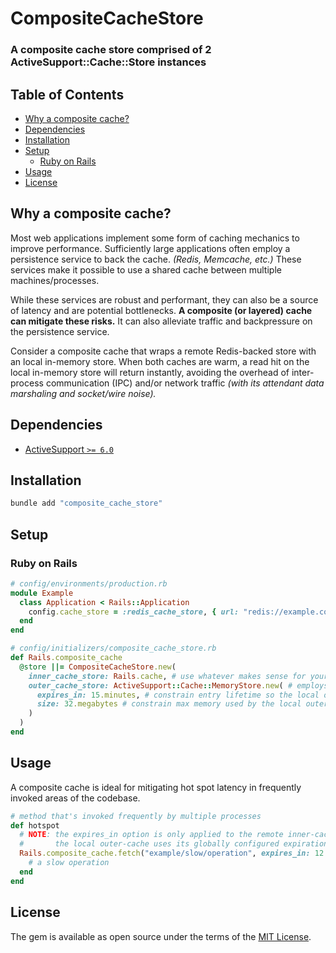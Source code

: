 # CompositeCacheStore

### A composite cache store comprised of 2 ActiveSupport::Cache::Store instances

<!-- Tocer[start]: Auto-generated, don't remove. -->

## Table of Contents

  - [Why a composite cache?](#why-a-composite-cache)
  - [Dependencies](#dependencies)
  - [Installation](#installation)
  - [Setup](#setup)
    - [Ruby on Rails](#ruby-on-rails)
  - [Usage](#usage)
  - [License](#license)

<!-- Tocer[finish]: Auto-generated, don't remove. -->

## Why a composite cache?

Most web applications implement some form of caching mechanics to improve performance.
Sufficiently large applications often employ a persistence service to back the cache.
_(Redis, Memcache, etc.)_ These services make it possible to use a shared cache between multiple machines/processes.

While these services are robust and performant, they can also be a source of latency and are potential bottlenecks.
__A composite (or layered) cache can mitigate these risks.__
It can also alleviate traffic and backpressure on the persistence service.

Consider a composite cache that wraps a remote Redis-backed store with an local in-memory store.
When both caches are warm, a read hit on the local in-memory store will return instantly, avoiding the overhead
of inter-process communication (IPC) and/or network traffic _(with its attendant data marshaling and socket/wire noise)._

## Dependencies

- [ActiveSupport `>= 6.0`](https://github.com/rails/rails/tree/main/activesupport)

## Installation

```sh
bundle add "composite_cache_store"
```

## Setup

### Ruby on Rails

```ruby
# config/environments/production.rb
module Example
  class Application < Rails::Application
    config.cache_store = :redis_cache_store, { url: "redis://example.com:6379/1" }
  end
end
```

```ruby
# config/initializers/composite_cache_store.rb
def Rails.composite_cache
  @store ||= CompositeCacheStore.new(
    inner_cache_store: Rails.cache, # use whatever makes sense for your app as the remote inner-cache
    outer_cache_store: ActiveSupport::Cache::MemoryStore.new( # employs an LRU eviction policy
      expires_in: 15.minutes, # constrain entry lifetime so the local outer-cache doesn't drift out of sync
      size: 32.megabytes # constrain max memory used by the local outer-cache
    )
  )
end
```

## Usage

A composite cache is ideal for mitigating hot spot latency in frequently invoked areas of the codebase.

```ruby
# method that's invoked frequently by multiple processes
def hotspot
  # NOTE: the expires_in option is only applied to the remote inner-cache
  #       the local outer-cache uses its globally configured expiration policy
  Rails.composite_cache.fetch("example/slow/operation", expires_in: 12.hours) do
    # a slow operation
  end
end
```

## License

The gem is available as open source under the terms of the [MIT License](https://opensource.org/licenses/MIT).

